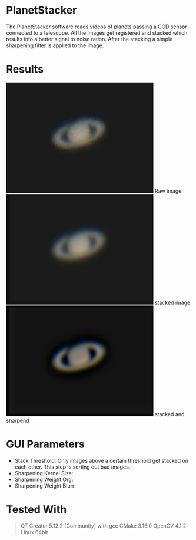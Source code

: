 # PlanetStacker
The PlanetStacker software reads videos of planets passing a CCD sensor connected to a telescope. All the images get registered
and stacked which results into a better signal to noise ration. After the stacking a simple sharpening filter is applied
to the image.

# Results
<img src="https://github.com/BasilFinn/planetStacker/blob/master/img/saturn_before.png" width="400" height="300">
Raw image

<img src="https://github.com/BasilFinn/planetStacker/blob/master/img/saturn_stack.png" width="400" height="300">
stacked image

<img src="https://github.com/BasilFinn/planetStacker/blob/master/img/saturn_filter.png" width="400" height="300">
stacked and sharpend

# GUI Parameters
- Stack Threshold:
  Only images above a certain threshold get stacked on each other. This step is sorting out bad images.
- Sharpening Kernel Size:
- Sharpening Weight Org:
- Sharpening Weight Blurr:

# Tested With
> QT Creator 5.12.2 (Community) with gcc
> CMake 3.16.0
> OpenCV 4.1.2
> Linux 64bit
